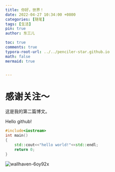```yaml
---
title: 你好，世界！
date: 2022-04-27 10:34:00 +0800
categories: [随笔]
tags: [生活]
pin: true
author: 东三儿

toc: true
comments: true
typora-root-url: ../../penciler-star.github.io
math: false
mermaid: true


---
```


# 感谢关注～ 

这是我的第二篇博文。

Hello github!

```c++
#include<iostream>
int main()
{
    std::cout<<"hello world!"<<std::endl;
    return 0;
}
```

![wallhaven-6oy92x](D:\github\boke\penciler-star.github.io\assets\blog_res\2022-04-24-hello-world.assets\wallhaven-6oy92x.jpg)